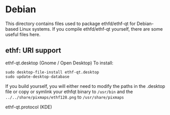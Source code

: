 
Debian
====================
This directory contains files used to package ethfd/ethf-qt
for Debian-based Linux systems. If you compile ethfd/ethf-qt yourself, there are some useful files here.

## ethf: URI support ##


ethf-qt.desktop  (Gnome / Open Desktop)
To install:

	sudo desktop-file-install ethf-qt.desktop
	sudo update-desktop-database

If you build yourself, you will either need to modify the paths in
the .desktop file or copy or symlink your ethfqt binary to `/usr/bin`
and the `../../share/pixmaps/ethf128.png` to `/usr/share/pixmaps`

ethf-qt.protocol (KDE)

